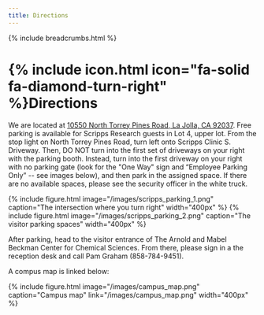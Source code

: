 ```yaml
---
title: Directions
---
```


{% include breadcrumbs.html %}

# {% include icon.html icon="fa-solid fa-diamond-turn-right" %}Directions

We are located at [10550 North Torrey Pines Road, La Jolla, CA 92037](https://www.google.com/maps/place/10550+N+Torrey+Pines+Rd,+San+Diego,+CA+92121). Free parking is available for Scripps Research guests in Lot 4, upper lot.
From the stop light on North Torrey Pines Road, turn left onto Scripps Clinic S. Driveway. Then, DO NOT turn
into the first set of driveways on your right with the parking booth. Instead, turn into the first driveway on
your right with no parking gate (look for the "One Way" sign and “Employee Parking Only” -- see images below), and then park in
the assigned space. If there are no available spaces, please see the security officer in the white truck. 

{%
  include figure.html
  image="/images/scripps_parking_1.png"
  caption="The intersection where you turn right"
  width="400px"
%}
{%
  include figure.html
  image="/images/scripps_parking_2.png"
  caption="The visitor parking spaces"
  width="400px"
%}


After parking, head to the visitor entrance of The Arnold and Mabel Beckman Center for Chemical
Sciences. From there, please sign in a the reception desk and call Pam Graham (858-784-9451).

A compus map is linked below: 

{%
  include figure.html
  image="/images/campus_map.png"
  caption="Campus map"
  link="/images/campus_map.png"
  width="400px"
%}
